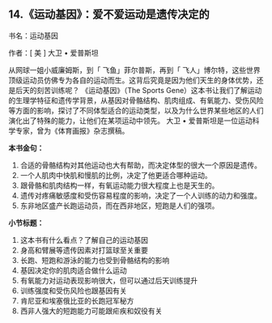 ## 14.《运动基因》：爱不爱运动是遗传决定的
书名：运动基因


作者：[ 美 ] 大卫 • 爱普斯坦


从网球一姐小威廉姆斯，到「 飞鱼」菲尔普斯，再到「 飞人」博尔特，这些世界顶级运动员仿佛专为各自的运动而生。这背后究竟是因为他们天生的身体优势，还是后天的刻苦训练呢？
《运动基因》（The Sports Gene）这本书让我们了解运动的生理学特征和遗传学背景，从基因对骨骼结构、肌肉组成、有氧能力、受伤风险等方面的影响，探讨了不同体型适合的运动类型，以及为什么世界某些地区的人们演化出了特殊的能力，让他们在某项运动中领先。
大卫 • 爱普斯坦是一位运动科学专家，曾为《体育画报》杂志撰稿。


**本书金句：**


1. 合适的骨骼结构对其他运动也大有帮助，而决定体型的很大一个原因是遗传。
2. 一个人肌肉中快肌和慢肌的比例，决定了他更适合哪种运动。
3. 跟骨骼和肌肉结构一样，有氧运动能力很大程度上也是天生的。
4. 遗传对疼痛敏感度和受伤容易程度的影响，决定了一个人训练的动力和强度。
5. 东非地区盛产长跑运动员，而在西非地区，短跑是人们的强项。

**小节标题：**


1. 这本书有什么看点？了解自己的运动基因
2. 身高和臂展等遗传因素对打篮球至关重要
3. 长跑、短跑和游泳的能力也受到骨骼结构的影响
4. 基因决定你的肌肉适合做什么运动
5. 有氧能力对运动表现影响很大，但可以通过后天训练提升
6. 训练强度和受伤风险也跟基因有关
7. 肯尼亚和埃塞俄比亚的长跑冠军秘方
8. 西非人强大的短跑能力可能跟疟疾和奴役有关
